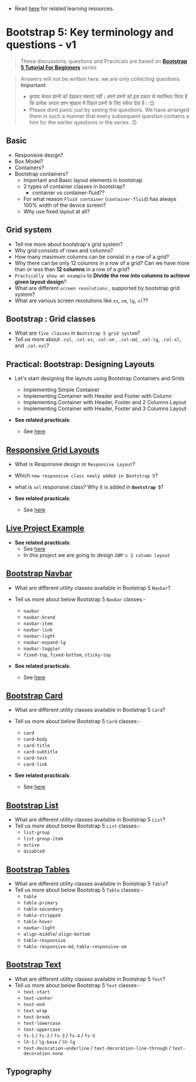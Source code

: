 - Read [here](./README.md) for related learning resources.

# Bootstrap 5: Key terminology and questions - v1

> These discussions, questions and Practicals are based on [**Bootstrap 5 Tutorial For Beginners**](https://www.youtube.com/playlist?list=PLp50dWW_m40WzAh2wY0a9iFYb0QlPzoxx) series

> Answers will not be written here. we are only collecting questions.
> **Important**:  
>    - कृपया केवल प्रश्नों को देखकर घबराएं नहीं। हमने प्रश्नों को इस प्रकार से व्यवस्थित किया है कि प्रत्येक अगला प्रश्न श्रृंखला में पिछले प्रश्नों के लिए संकेत देता है। 😊
>   - Please dont panic just by seeing the questions. We have arranged them in such a manner that every subsequent question contains a hint for the earlier questions in the series. 😊

## Basic
- Responsive design?
- Box Model?
- Containers?
- Bootstrap containers?
    - Important and Basic layout elements in bootstrap
    - 2 types of container classes in bootstrap?
        - container vs container-fluid??
    - For what reason `Fluid container` (`container-fluid`) has always 100% width of the device screen?
    - Why use fixed layout at all?

## Grid system
- Tell me more about bootstrap's grid system?
- Why grid consists of rows and columns?
- How many maximum columns can be consist in a row of a grid?
- Why there can be only 12 columns in a row of a grid? Can we have more than or less than **12 columns** in a row of a grid?
- `Practically show an example` to **Divide the row into columns to achieve given layout design**?
- What are different `screen resolutions` , supported by bootstrap grid system?
- What are various screen resolutions like `xs`, `sm`, `lg`, `xl`??


## Bootstrap : Grid classes
- What are `five classes` in `Bootstrap 5 grid system`?
- Tell us more about `.col`, `.col-xs`, `.col-sm` , `.col-md`, `.col-lg`, `.col-xl`, and `.col-xxl`?


## Practical: Bootstrap: Designing Layouts
- Let's start designing the layouts using Bootstrap Containers and Grids
  - Implementing Simple Container
  - Implementing Container with Header and Footer with Column
  - Implementing Container with Header, Footer and 2 Columns Layout
  - Implementing Container with Header, Footer and 3 Columns Layout

- **See related practicals**:
  - See [here](./Bootstrap-5-Tutorial-For-Beginners/lesson-0001-layout-design/001-starter-template.html)


## [Responsive Grid Layouts](https://www.youtube.com/watch?v=hWcFqtQI3qE&list=PLp50dWW_m40WzAh2wY0a9iFYb0QlPzoxx&index=5)
- What is Responsive design or `Responsive Layout`?
- Which `new responsive class newly added in Bootstrap 5`?
- what is `xxl` responsive class? Why it is added in **`Bootstrap 5`**?


- **See related practicals**:
  - See [here](./Bootstrap-5-Tutorial-For-Beginners/lesson-0002-responsive-layouts/)



## [Live Project Example](https://www.youtube.com/watch?v=uwL5ZA4Rfac&list=PLp50dWW_m40WzAh2wY0a9iFYb0QlPzoxx&index=6)


- **See related practicals**:
  - See [here](./Bootstrap-5-Tutorial-For-Beginners/lesson-0003-live-poroject-01-grid-and-layout-design/)
  - In this project we are going to design `IBM's 2 column layout`

## [Bootstrap Navbar](https://www.youtube.com/watch?v=nZZ06J1EUqM&list=PLp50dWW_m40WzAh2wY0a9iFYb0QlPzoxx&index=9)
- What are different utility classes available in Bootstrap 5 `Navbar`?
- Tell us more about below Bootstrap 5 `Navbar` classes:-
  - `navbar` 
  - `navbar-brand`
  - `navbar-item`
  - `navbar-link`
  - `navbar-light`
  - `navbar-expand-lg`
  - `navbar-toggler`
  - `fixed-top`, `fixed-bottom`, `sticky-top`

- **See related practicals**:
  - See [here](./Bootstrap-5-Tutorial-For-Beginners/html-approach/lessons/0006-navbars/)


## [Bootstrap Card](https://www.youtube.com/watch?v=5ImiW-MdRxo&list=PLp50dWW_m40WzAh2wY0a9iFYb0QlPzoxx&index=10)

- What are different utility classes available in Bootstrap 5 `Card`?
- Tell us more about below Bootstrap 5 `Card` classes:-
  - `card`
  - `card-body`
  - `card-title`
  - `card-subtitle`
  - `card-text`
  - `card-link`

- **See related practicals**:
  - See [here](./Bootstrap-5-Tutorial-For-Beginners/html-approach/lessons/0007-cards/)


## [Bootstrap List](https://www.youtube.com/watch?v=_ls9d8XRIM8&list=PLp50dWW_m40WzAh2wY0a9iFYb0QlPzoxx&index=11)
- What are different utility classes available in Bootstrap 5 `List`?
- Tell us more about below Bootstrap 5 `List` classes:-
  - `list-group`
  - `list-group-item`
  - `active`
  - `disabled`


## [Bootstrap Tables](https://www.youtube.com/watch?v=dzPkd7ieyDc&list=PLp50dWW_m40WzAh2wY0a9iFYb0QlPzoxx&index=12)
- What are different utility classes available in Bootstrap 5 `Table`?
- Tell us more about below Bootstrap 5 `Table` classes:-
  - `table`
  - `table-primary`
  - `table-secondary`
  - `table-stripped`
  - `table-hover`
  - `navbar-light`
  - `align-middle`/ `align-bottom`
  - `table-responsive`
  - `table-responsive-md`, `table-responsive-sm`


## [Bootstrap Text](https://www.youtube.com/watch?v=PuOc6Ut-Zyg&list=PLp50dWW_m40WzAh2wY0a9iFYb0QlPzoxx&index=42)
- What are different utility classes available in Bootstrap 5 `Text`?
- Tell us more about below Bootstrap 5 `Text` classes:-
  - `text-start`
  - `text-center`
  - `text-end`
  - `text-wrap`
  - `text-break`
  - `text-lowercase`
  - `text-uppercase`
  - `fs-1` / `fs-2` / `fs-3` / `fs-4` / `fs-5` 
  - `lh-1` / `lg-base` / `lh-lg`
  - `text-decoration-underline` / `text-decoration-line-through` / `text-decoration-none` 




## Typography
